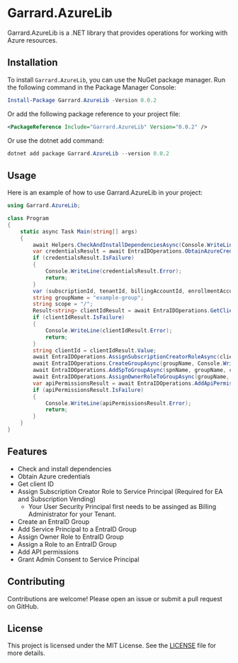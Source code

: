 # Garrard.AzureLib

Garrard.AzureLib is a .NET library that provides operations for working with Azure resources.

## Installation

To install `Garrard.AzureLib`, you can use the NuGet package manager. Run the following command in the Package Manager Console:

```powershell
Install-Package Garrard.AzureLib -Version 0.0.2
```

Or add the following package reference to your project file:

```xml
<PackageReference Include="Garrard.AzureLib" Version="0.0.2" />
```

Or use the dotnet add command:

```powershell
dotnet add package Garrard.AzureLib --version 0.0.2
```

## Usage

Here is an example of how to use Garrard.AzureLib in your project:

```csharp
using Garrard.AzureLib;

class Program
{
    static async Task Main(string[] args)
    {
        await Helpers.CheckAndInstallDependenciesAsync(Console.WriteLine);
        var credentialsResult = await EntraIDOperations.ObtainAzureCredentialsAsync(Console.WriteLine);
        if (credentialsResult.IsFailure)
        {
            Console.WriteLine(credentialsResult.Error);
            return;
        }
        var (subscriptionId, tenantId, billingAccountId, enrollmentAccountId, spnName) = credentialsResult.Value;
        string groupName = "example-group";
        string scope = "/";
        Result<string> clientIdResult = await EntraIDOperations.GetClientIdAsync(spnName, Console.WriteLine);
        if (clientIdResult.IsFailure)
        {
            Console.WriteLine(clientIdResult.Error);
            return;
        }
        string clientId = clientIdResult.Value;
        await EntraIDOperations.AssignSubscriptionCreatorRoleAsync(clientId, Console.WriteLine);
        await EntraIDOperations.CreateGroupAsync(groupName, Console.WriteLine);
        await EntraIDOperations.AddSpToGroupAsync(spnName, groupName, clientId, Console.WriteLine);
        await EntraIDOperations.AssignOwnerRoleToGroupAsync(groupName, clientId, scope, Console.WriteLine);
        var apiPermissionsResult = await EntraIDOperations.AddApiPermissionsAsync(clientId, Console.WriteLine);
        if (apiPermissionsResult.IsFailure)
        {
            Console.WriteLine(apiPermissionsResult.Error);
            return;
        }
    }
}
```

## Features

- Check and install dependencies
- Obtain Azure credentials
- Get client ID
- Assign Subscription Creator Role to Service Principal (Required for EA and Subscription Vending)
  - Your User Security Principal first needs to be assinged as Billing Administrator for your Tenant.
- Create an EntraID Group
- Add Service Principal to a EntraID Group
- Assign Owner Role to EntraID Group
- Assign a Role to an EntraID Group
- Add API permissions
- Grant Admin Consent to Service Principal

## Contributing

Contributions are welcome! Please open an issue or submit a pull request on GitHub.

## License

This project is licensed under the MIT License. See the [LICENSE](https://github.com/garrardkitchen/azure-library/blob/main/LICENSE) file for more details.

